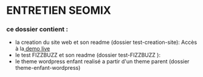 # ENTRETIEN SEOMIX

### ce dossier contient : 
- la creation du site web et son readme (dossier test-creation-site):
   Accès à la[ demo live](https://seomix-dgwebcreation.netlify.app/)
- le test FIZZBUZZ et son readme (dossier test-FIZZBUZZ ):
- le theme wordpress enfant realisé a partir d'un theme parent (dossier theme-enfant-wordpress)